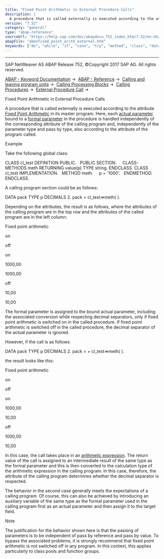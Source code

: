 ```yaml
---
title: "Fixed Point Arithmetic in External Procedure Calls"
description: |
  A procedure that is called externally is executed according to the attribute Fixed Point Arithmetic(https://help.sap.com/doc/abapdocu_752_index_htm/7.52/en-US/abenfixed_point_arithmetic_glosry.htm 'Glossary Entry') in its master program. Here, each actual parameter(https://help.sap.com/doc/abapd
version: "7.52"
category: "general"
type: "abap-reference"
sourceUrl: "https://help.sap.com/doc/abapdocu_752_index_htm/7.52/en-US/abenfixed_point_arith_external.htm"
abapFile: "abenfixed_point_arith_external.htm"
keywords: ["do", "while", "if", "case", "try", "method", "class", "data", "abenfixed", "point", "arith", "external"]
---
```


* * *

SAP NetWeaver AS ABAP Release 752, ©Copyright 2017 SAP AG. All rights reserved.

[ABAP - Keyword Documentation](https://help.sap.com/doc/abapdocu_752_index_htm/7.52/en-US/abenabap.htm) →  [ABAP - Reference](https://help.sap.com/doc/abapdocu_752_index_htm/7.52/en-US/abenabap_reference.htm) →  [Calling and leaving program units](https://help.sap.com/doc/abapdocu_752_index_htm/7.52/en-US/abenabap_execution.htm) →  [Calling Processing Blocks](https://help.sap.com/doc/abapdocu_752_index_htm/7.52/en-US/abencall_processing_blocks.htm) →  [Calling Procedures](https://help.sap.com/doc/abapdocu_752_index_htm/7.52/en-US/abencall_procedures.htm) →  [External Procedure Call](https://help.sap.com/doc/abapdocu_752_index_htm/7.52/en-US/abencall_procedures_extern.htm) → 

Fixed Point Arithmetic in External Procedure Calls

A procedure that is called externally is executed according to the attribute [Fixed Point Arithmetic](https://help.sap.com/doc/abapdocu_752_index_htm/7.52/en-US/abenfixed_point_arithmetic_glosry.htm "Glossary Entry") in its master program. Here, each [actual parameter](https://help.sap.com/doc/abapdocu_752_index_htm/7.52/en-US/abenformal_parameter_glosry.htm "Glossary Entry") bound to a [formal parameter](https://help.sap.com/doc/abapdocu_752_index_htm/7.52/en-US/abenactual_parameter_glosry.htm "Glossary Entry") in the procedure is handled independently of the corresponding attribute of the calling program and, independently of the parameter type and pass by type, also according to the attribute of the program called.

Example

Take the following global class:

CLASS cl\_test DEFINITION PUBLIC.
  PUBLIC SECTION.
    CLASS-METHODS meth RETURNING value(p) TYPE string.
ENDCLASS.
CLASS cl\_test IMPLEMENTATION.
  METHOD meth.
    p = '1000'.
  ENDMETHOD.
ENDCLASS.

A calling program section could be as follows:

DATA pack TYPE p DECIMALS 2.
pack = cl\_test=>meth( ).

Depending on the attributes, the result is as follows, where the attributes of the calling program are in the top row and the attributes of the called program are in the left column:

Fixed point arithmetic

on

off

on

1000,00

1000,00

off

10,00

10,00

The formal parameter is assigned to the bound actual parameter, including the associated conversion while respecting decimal separators, only if fixed point arithmetic is switched on in the called procedure. If fixed point arithmetic is switched off in the called procedure, the decimal separator of the actual parameter is ignored.

However, if the call is as follows:

DATA pack TYPE p DECIMALS 2.
pack = + cl\_test=>meth( ).

the result looks like this:

Fixed point arithmetic

on

off

on

1000,00

10,00

off

1000,00

10,00

In this case, the call takes place in an [arithmetic expression](https://help.sap.com/doc/abapdocu_752_index_htm/7.52/en-US/abenarithmetic_expression_glosry.htm "Glossary Entry"). The return value of the call is assigned to an intermediate result of the same type as the formal parameter and this is then converted to the calculation type of the arithmetic expression in the calling program. In this case, therefore, the attribute of the calling program determines whether the decimal separator is respected.

The behavior in the second case generally meets the expectations of a calling program. Of course, this can also be achieved by introducing an auxiliary variable of the same type as the formal parameter used in the calling program first as an actual parameter and then assign it to the target field.

Note

The justification for the behavior shown here is that the passing of parameters is to be independent of pass by reference and pass by value. To bypass the associated problems, it is strongly recommend that fixed point arithmetic is not switched off in any program. In this context, this applies particularly to class pools and function groups.